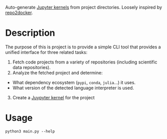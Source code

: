 Auto-generate [Jupyter kernels](https://docs.jupyter.org/en/stable/projects/kernels.html) from project directories. Loosely inspired by [repo2docker](https://github.com/jupyterhub/repo2docker/).

# Description

The purpose of this is project is to provide a simple CLI tool that provides a unified interface for three related tasks:

1. Fetch code projects from a variety of repositories (including scientific data repositories).
2. Analyze the fetched project and determine:
  * What dependency ecosystem (`pypi`, `conda`, `julia`...) it uses.
  * What version of the detected language interpreter is used.
3. Create a [Juypyter kernel](https://docs.jupyter.org/en/stable/projects/kernels.html) for the project

# Usage

`python3 main.py --help`
